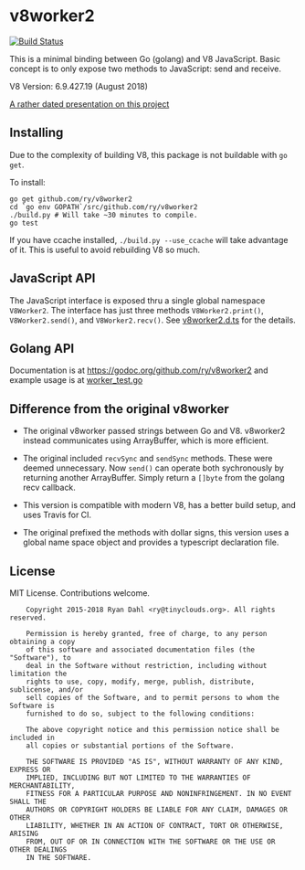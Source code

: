 # v8worker2

[![Build Status](https://travis-ci.org/ry/v8worker2.svg?branch=master)](https://travis-ci.org/ry/v8worker2)

This is a minimal binding between Go (golang) and V8 JavaScript. Basic concept
is to only expose two methods to JavaScript: send and receive.

V8 Version: 6.9.427.19 (August 2018)

[A rather dated presentation on this project](https://docs.google.com/presentation/d/1RgGVgLuP93mPZ0lqHhm7TOpxZBI3TEdAJQZzFqeleAE/edit?usp=sharing)


## Installing

Due to the complexity of building V8, this package is not buildable with `go
get`.

To install:
```
go get github.com/ry/v8worker2
cd `go env GOPATH`/src/github.com/ry/v8worker2
./build.py # Will take ~30 minutes to compile.
go test
```
If you have ccache installed, `./build.py --use_ccache` will take advantage of
it. This is useful to avoid rebuilding V8 so much.


## JavaScript API

The JavaScript interface is exposed thru a single global namespace `V8Worker2`.
The interface has just three methods `V8Worker2.print()`, `V8Worker2.send()`,
and `V8Worker2.recv()`.
See
[v8worker2.d.ts](https://github.com/ry/v8worker2/blob/master/v8worker2.d.ts)
for the details.


## Golang API

Documentation is at https://godoc.org/github.com/ry/v8worker2 and
example usage is at
[worker_test.go](https://github.com/ry/v8worker2/blob/master/worker_test.go)


## Difference from the original v8worker

 * The original v8worker passed strings between Go and V8. v8worker2 instead
   communicates using ArrayBuffer, which is more efficient.

 * The original included `recvSync` and `sendSync` methods. These were
   deemed unnecessary. Now `send()` can operate both sychronously by
   returning another ArrayBuffer. Simply return a `[]byte` from the golang
   recv callback.

 * This version is compatible with modern V8, has a better build
   setup, and uses Travis for CI.

 * The original prefixed the methods with dollar signs, this version uses a
   global name space object and provides a typescript declaration file.


## License

MIT License. Contributions welcome.

		Copyright 2015-2018 Ryan Dahl <ry@tinyclouds.org>. All rights reserved.

		Permission is hereby granted, free of charge, to any person obtaining a copy
		of this software and associated documentation files (the "Software"), to
		deal in the Software without restriction, including without limitation the
		rights to use, copy, modify, merge, publish, distribute, sublicense, and/or
		sell copies of the Software, and to permit persons to whom the Software is
		furnished to do so, subject to the following conditions:

		The above copyright notice and this permission notice shall be included in
		all copies or substantial portions of the Software.

		THE SOFTWARE IS PROVIDED "AS IS", WITHOUT WARRANTY OF ANY KIND, EXPRESS OR
		IMPLIED, INCLUDING BUT NOT LIMITED TO THE WARRANTIES OF MERCHANTABILITY,
		FITNESS FOR A PARTICULAR PURPOSE AND NONINFRINGEMENT. IN NO EVENT SHALL THE
		AUTHORS OR COPYRIGHT HOLDERS BE LIABLE FOR ANY CLAIM, DAMAGES OR OTHER
		LIABILITY, WHETHER IN AN ACTION OF CONTRACT, TORT OR OTHERWISE, ARISING
		FROM, OUT OF OR IN CONNECTION WITH THE SOFTWARE OR THE USE OR OTHER DEALINGS
		IN THE SOFTWARE.
